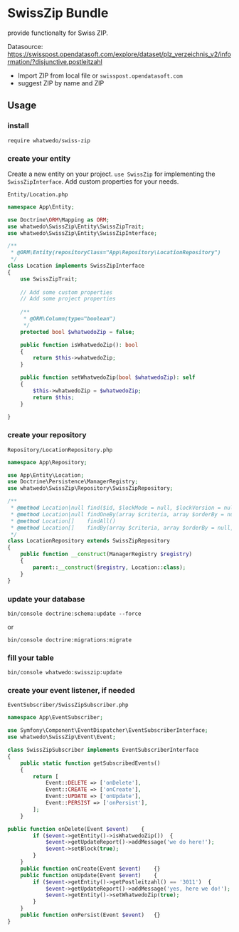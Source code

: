 # SwissZip Bundle

provide functionalty for Swiss ZIP.

Datasource: https://swisspost.opendatasoft.com/explore/dataset/plz_verzeichnis_v2/information/?disjunctive.postleitzahl

- Import ZIP from local file or `swisspost.opendatasoft.com`
- suggest ZIP by name and ZIP

## Usage

### install
```
require whatwedo/swiss-zip
```


### create your entity

Create a new entity on your project. `use SwissZip` for implementing the `SwissZipInterface`. Add
custom properties for your needs.


`Entity/Location.php`

```php
namespace App\Entity;

use Doctrine\ORM\Mapping as ORM;
use whatwedo\SwissZip\Entity\SwissZipTrait;
use whatwedo\SwissZip\Entity\SwissZipInterface;

/**
 * @ORM\Entity(repositoryClass="App\Repository\LocationRepository")
 */
class Location implements SwissZipInterface
{
    use SwissZipTrait;
    
    // Add some custom properties
    // Add some project properties
    
    /**
     * @ORM\Column(type="boolean")
     */
    protected bool $whatwedoZip = false;

    public function isWhatwedoZip(): bool
    {
        return $this->whatwedoZip;
    }

    public function setWhatwedoZip(bool $whatwedoZip): self
    {
        $this->whatwedoZip = $whatwedoZip;
        return $this;
    }

}
```

### create your repository

`Repository/LocationRepository.php`


```php
namespace App\Repository;

use App\Entity\Location;
use Doctrine\Persistence\ManagerRegistry;
use whatwedo\SwissZip\Repository\SwissZipRepository;

/**
 * @method Location|null find($id, $lockMode = null, $lockVersion = null)
 * @method Location|null findOneBy(array $criteria, array $orderBy = null)
 * @method Location[]    findAll()
 * @method Location[]    findBy(array $criteria, array $orderBy = null, $limit = null, $offset = null)
 */
class LocationRepository extends SwissZipRepository
{
    public function __construct(ManagerRegistry $registry)
    {
        parent::__construct($registry, Location::class);
    }
}
```

### update your database

```
bin/console doctrine:schema:update --force
```
or
```
bin/console doctrine:migrations:migrate
```

### fill your table

```
bin/console whatwedo:swisszip:update
```

### create your event listener, if needed

`EventSubscriber/SwissZipSubscriber.php`

```php
namespace App\EventSubscriber;

use Symfony\Component\EventDispatcher\EventSubscriberInterface;
use whatwedo\SwissZip\Event\Event;

class SwissZipSubscriber implements EventSubscriberInterface
{
    public static function getSubscribedEvents()
    {
        return [
            Event::DELETE => ['onDelete'],
            Event::CREATE => ['onCreate'],
            Event::UPDATE => ['onUpdate'],
            Event::PERSIST => ['onPersist'],
        ];
    }

public function onDelete(Event $event)    {
        if ($event->getEntity()->isWhatwedoZip())  {
            $event->getUpdateReport()->addMessage('we do here!');
            $event->setBlock(true);
        }
    }
    public function onCreate(Event $event)    {}
    public function onUpdate(Event $event)    {
        if ($event->getEntity()->getPostleitzahl() == '3011')  {
            $event->getUpdateReport()->addMessage('yes, here we do!');
            $event->getEntity()->setWhatwedoZip(true);
        }
    }
    public function onPersist(Event $event)   {}
}
```


